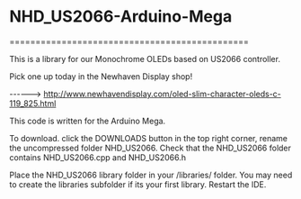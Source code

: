 # NHD_US2066-Arduino-Mega

==============================================
 
This is a library for our Monochrome OLEDs based on US2066 controller.
 
 Pick one up today in the Newhaven Display shop!
 
 ------> http://www.newhavendisplay.com/oled-slim-character-oleds-c-119_825.html
 
This code is written for the Arduino Mega.
 
To download. click the DOWNLOADS button in the top right corner, rename the uncompressed folder NHD_US2066. Check that the NHD_US2066 folder contains NHD_US2066.cpp and NHD_US2066.h

Place the NHD_US2066 library folder in your /libraries/ folder. You may need to create the libraries subfolder if its your first library. Restart the IDE.

 
